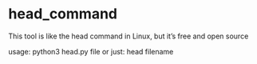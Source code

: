 # head_command
This tool is like the head command in Linux, but it’s free and open source

usage:
    python3 head.py file
or just:   head filename
